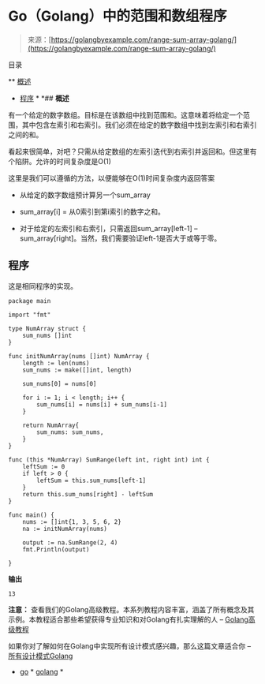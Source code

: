 <!--yml

类别：未分类

日期：2024-10-13 06:47:08

-->

# Go（Golang）中的范围和数组程序

> 来源：[https://golangbyexample.com/range-sum-array-golang/](https://golangbyexample.com/range-sum-array-golang/)

目录

**   [概述](#Overview "Overview")

+   [程序](#Program "Program") *  *## **概述**

有一个给定的数字数组。目标是在该数组中找到范围和。这意味着将给定一个范围，其中包含左索引和右索引。我们必须在给定的数字数组中找到左索引和右索引之间的和。

看起来很简单，对吧？只需从给定数组的左索引迭代到右索引并返回和。但这里有个陷阱。允许的时间复杂度是O(1)

这里是我们可以遵循的方法，以便能够在O(1)时间复杂度内返回答案

+   从给定的数字数组预计算另一个sum_array

+   sum_array[i] = 从0索引到第i索引的数字之和。

+   对于给定的左索引和右索引，只需返回sum_array[left-1] – sum_array[right]。当然，我们需要验证left-1是否大于或等于零。

## **程序**

这是相同程序的实现。

```
package main

import "fmt"

type NumArray struct {
	sum_nums []int
}

func initNumArray(nums []int) NumArray {
	length := len(nums)
	sum_nums := make([]int, length)

	sum_nums[0] = nums[0]

	for i := 1; i < length; i++ {
		sum_nums[i] = nums[i] + sum_nums[i-1]
	}

	return NumArray{
		sum_nums: sum_nums,
	}
}

func (this *NumArray) SumRange(left int, right int) int {
	leftSum := 0
	if left > 0 {
		leftSum = this.sum_nums[left-1]
	}
	return this.sum_nums[right] - leftSum
}

func main() {
	nums := []int{1, 3, 5, 6, 2}
	na := initNumArray(nums)

	output := na.SumRange(2, 4)
	fmt.Println(output)

}
```

**输出**

```
13
```

**注意：** 查看我们的Golang高级教程。本系列教程内容丰富，涵盖了所有概念及其示例。本教程适合那些希望获得专业知识和对Golang有扎实理解的人 – [Golang高级教程](https://golangbyexample.com/golang-comprehensive-tutorial/)

如果你对了解如何在Golang中实现所有设计模式感兴趣，那么这篇文章适合你 – [所有设计模式Golang](https://golangbyexample.com/all-design-patterns-golang/)

+   [go](https://golangbyexample.com/tag/go/) *   [golang](https://golangbyexample.com/tag/golang/) *

